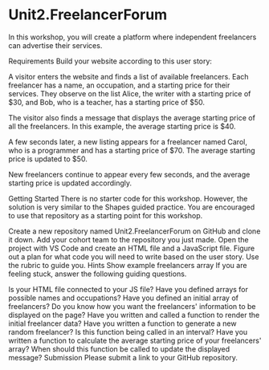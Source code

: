 # Unit2.FreelancerForum

In this workshop, you will create a platform where independent freelancers can advertise their services. 

Requirements
Build your website according to this user story:

A visitor enters the website and finds a list of available freelancers. Each freelancer has a name, an occupation, and a starting price for their services. They observe on the list Alice, the writer with a starting price of $30, and Bob, who is a teacher, has a starting price of $50.

The visitor also finds a message that displays the average starting price of all the freelancers. In this example, the average starting price is $40.

A few seconds later, a new listing appears for a freelancer named Carol, who is a programmer and has a starting price of $70. The average starting price is updated to $50.

New freelancers continue to appear every few seconds, and the average starting price is updated accordingly.

Getting Started
There is no starter code for this workshop. However, the solution is very similar to the Shapes guided practice. You are encouraged to use that repository as a starting point for this workshop.

Create a new repository named Unit2.FreelancerForum on GitHub and clone it down.
Add your cohort team to the repository you just made.
Open the project with VS Code and create an HTML file and a JavaScript file.
Figure out a plan for what code you will need to write based on the user story. Use the rubric to guide you.
Hints
Show example freelancers array
If you are feeling stuck, answer the following guiding questions.

Is your HTML file connected to your JS file?
Have you defined arrays for possible names and occupations?
Have you defined an initial array of freelancers?
Do you know how you want the freelancers' information to be displayed on the page?
Have you written and called a function to render the initial freelancer data?
Have you written a function to generate a new random freelancer?
Is this function being called in an interval?
Have you written a function to calculate the average starting price of your freelancers' array?
When should this function be called to update the displayed message?
Submission
Please submit a link to your GitHub repository. 

